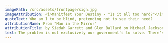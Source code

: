 ```yaml
---
imagePath: /src/assets/frontpage/sign.jpg
imageAttribution: <i>Manitfest Your Destiny - "Is it all too hard?"</i> By Alex Proimos - <a href="https://creativecommons.org/licenses/by-sa/2.0/deed.en" class="text-blue-500 underline" >CC BY 2.0</a>
quoteText: Who am I to be blind, pretending not to see their need?
attributionName: From "Man in the Mirror" 
attributionTitle: by Siedah Garrett and Glen Ballard on Michael Jackson's "Bad" Album
text: The problem is not exclusively our government's to solve. There's more for us to do than cast our ballot once every four years or so and hope for the best. The attitude that, once elected, it' all up to the politicians to make things right is so wrong. This thinking allows us to dismiss the problem and, more profoundly, the people living in unhoused conditions, as someone else's problem. Deflecting responsibility makes it easy for us to turn	away from the unhoused adding to one of their biggest obstacles, isolation. Looking away, instead of learning about, breeds misconceptions and stereotypes, and places those who lack adequate shelter low on our list of	priorities. This in turn affects how we vote and, through polling, it affects the platform parties run on creating a cycle that feeds on itself. The first step in changing this is educating ourselves. A good place to start is with the <a href="https://preventhomelessness.ca/" class="underline text-blue-500">Canadian Observatory on Homelessness website.</a> They have several publications available on a number related topics. In Winnipeg an excellent source of information is the <a href="https://endhomelessnesswinnipeg.ca/" class="underline text-blue-500">End Homelessness Winnipeg</a> website. There you will find comprehensive listings of organizations that provide services for the unhoused as well as information and news about local happenings. It's also a great place to shop for an organization where you can help with donations or through volunteering.
---
```


